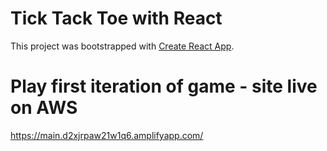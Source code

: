 # Tick Tack Toe with React 

This project was bootstrapped with [Create React App](https://github.com/facebook/create-react-app).

# Play first iteration of game - site live on AWS

https://main.d2xjrpaw21w1q6.amplifyapp.com/


